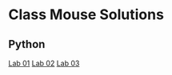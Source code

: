 # Class Mouse Solutions

## Python
[Lab 01](/python/helloworld.py)
[Lab 02](/python/madlib.py)
[Lab 03](/python/magic_8_ball.py)